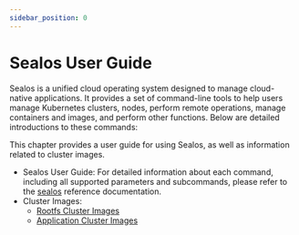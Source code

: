 ```yaml
---
sidebar_position: 0
---
```


# Sealos User Guide

Sealos is a unified cloud operating system designed to manage cloud-native applications. It provides a set of command-line tools to help users manage Kubernetes clusters, nodes, perform remote operations, manage containers and images, and perform other functions. Below are detailed introductions to these commands:

This chapter provides a user guide for using Sealos, as well as information related to cluster images.

- Sealos User Guide: For detailed information about each command, including all supported parameters and subcommands, please refer to the [sealos](https://docs.sealos.io/docs/lifecycle-management/reference/sealos/commands) reference documentation.
- Cluster Images:
  - [Rootfs Cluster Images](https://docs.sealos.io/docs/lifecycle-management/reference/sealos/kubernetes-cluster-image)
  - [Application Cluster Images](https://docs.sealos.io/docs/lifecycle-management/reference/sealos/app-cluster-image)
